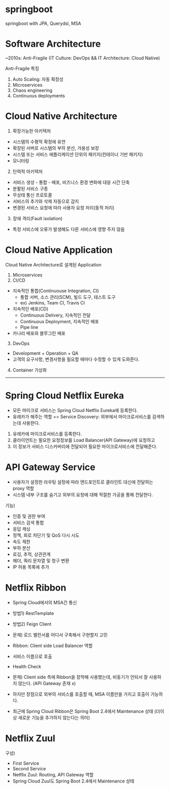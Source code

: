 # springboot
springboot with JPA, Querydsl, MSA

# Software Architecture
~2010s: Anti-Fragile (IT Culture: DevOps && IT Architecture: Cloud Native)

Anti-Fragile 특징
1. Auto Scaling: 자동 확장성
2. Microservices
3. Chaos engineering
4. Continuous deployments

# Cloud Native Architecture
1. 확장가능한 아키텍처
- 시스템의 수평적 확정에 유연
- 확장된 서버로 시스템의 부하 분산, 가용성 보장
- 시스템 또는 서비스 애플리케이션 단위의 패키지(컨테이너 기반 패키지)
- 모니터링

2. 탄력적 아키텍처
- 서비스 생성 - 통합 - 배포, 비즈니스 환경 변화에 대응 시간 단축
- 분활된 서비스 구종
- 무상태 통신 프로토콜
- 서비스의 추가와 삭제 자동으로 감지
- 변경된 서비스 요청에 따라 사용자 요청 처리(동적 처리)

3. 장애 격리(Fault isolation)
- 특정 서비스에 오류가 발생해도 다른 서비스에 영향 주지 않음

# Cloud Native Application
Cloud Native Architecture로 설계된 Application

1. Microservices
2. CI/CD
- 지속적인 통합(Continuouse Integration, CI)
  - 통합 서버, 소스 관리(SCM), 빌드 도구, 테스트 도구
  - ex) Jenkins, Team CI, Travis CI
- 지속적인 배포(CD)
  - Continuous Delivery, 지속적인 전달
  - Continuous Deployment, 지속적인 배포
  - Pipe line
- 카나리 배포와 블루그린 배포

3. DevOps
- Development + Operation + QA
- 고객의 요구사항, 변경사항을 필요할 때마다 수정할 수 있게 도와준다.

4. Container 가상화
---
# Spring Cloud Netflix Eureka
- 모든 마이크로 서비스는 Spring Cloud Netflix Eureka에 등록한다.
- 유레카가 해주는 역할 == Service Discovery: 외부에서 마이크로서비스를 검색하는데 사용한다.
1. 유레카에 마이크로서비스를 등록한다.
2. 클라이언트는 필요한 요청정보를 Load Balancer(API Gateway)에 요청하고
3. 이 정보가 서비스 디스커버리에 전달되어 필요한 마이크로서비스에 전달해준다.

# API Gateway Service
- 사용자가 설정한 라우팅 설정에 따라 엔드포인트로 클라인트 대신에 전달하는 proxy 역할
- 시스템 내부 구조를 숨기고 외부의 요청에 대해 적절한 가공을 통해 전달한다.

기능)
- 인증 및 권한 부여
- 서비스 검색 통합
- 응답 캐싱
- 정책, 회로 차단기 및 QoS 다시 시도
- 속도 제한
- 부하 분산
- 로깅, 추적, 상관관계
- 헤더, 쿼리 문자열 및 청구 변환
- IP 허용 목록에 추가

# Netflix Ribbon
- Spring Cloud에서의 MSA간 통신
- 방법1) RestTemplate
- 방법2) Feign Client
- 문제) 로드 밸런서를 어디서 구축해서 구현할지 고민


- Ribbon: Client side Load Balancer 역할
- 서비스 이름으로 호출
- Health Check
- 문제) Client side 측에 Ribbon을 장착해 사용했는데, 비동기가 안되서 잘 사용하지 않는다. (API Gateway 존재 x)
- 하지만 장점으로 외부의 서비스를 호출할 때, MSA 이름만을 가지고 호출이 가능하다.


- 최근에 Spring Cloud Ribbon은 Spring Boot 2.4에서 Maintenance 상태 (더이상 새로운 기능을 추가하지 않는다는 의미)

# Netflix Zuul
구성)
- First Service
- Second Service
- Netflix Zuul: Routing, API Gateway 역할
- Spring Cloud Zuul도 Spring Boot 2.4에서 Maintenance 상태


